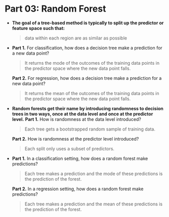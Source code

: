 # Part 03: Random Forest

- **The goal of a tree-based method is typically to split up the predictor or feature space such that:**
	> data within each region are as similar as possible

- **Part 1.** For classification, how does a decision tree make a prediction for a new data point?
	> It returns the mode of the outcomes of the training data points in the predictor space where the new data point falls.

	**Part 2.** For regression, how does a decision tree make a prediction for a new data point?
	> It returns the mean of the outcomes of the training data points in the predictor space where the new data point falls.

- **Random forests get their name by introducing randomness to decision trees in two ways, once at the data level and once at the predictor level.**
	**Part 1.** How is randomness at the data level introduced?
	> Each tree gets a bootstrapped random sample of training data.
	
	**Part 2.** How is randomness at the predictor level introduced?
	> Each split only uses a subset of predictors.

- **Part 1.** In a classification setting, how does a random forest make predictions?
	> Each tree makes a prediction and the mode of these predictions is the prediction of the forest.

	**Part 2.** In a regression setting, how does a random forest make predictions?
	> Each tree makes a prediction and the mean of these predictions is the prediction of the forest.